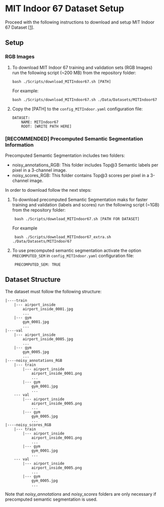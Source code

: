# MIT Indoor 67 Dataset Setup
Proceed with the following instructions to download and setup MIT Indoor 67 Dataset [[1](http://web.mit.edu/torralba/www/indoor.html)].

## Setup
### RGB Images

 1. To download MIT Indoor 67  training and validation sets (RGB Images) run the following script (~200 MB) from the repository folder:
	 
	    bash ./Scripts/download_MITIndoor67.sh [PATH]
	   
	   For example:

	    bash ./Scripts/download_MITIndoor67.sh ./Data/Datasets/MITIndoor67
	    
 2. Copy the [PATH] to the `config_MITIndoor.yaml` configuration file:
 
		DATASET:
		    NAME: MITIndoor67
		    ROOT: [WRITE PATH HERE]

### [RECOMMENDED] Precomputed Semantic Segmentation Information
Precomputed Semantic Segmentation includes two folders:
 - noisy_annotations_RGB: This folder includes Top@3 Semantic labels per pixel in a 3-channel image.
 - noisy_scores_RGB: This folder contains Top@3 scores per pixel in a 3-channel image.

In order to download follow the next steps:

1. To download precomputed Semantic Segmentation maks for faster training and validation (labels and scores) run the following script (~1GB) from the repository folder:

		bash ./Scripts/download_MITIndoor67.sh [PATH FOR DATASET]  

	For example

		bash ./Scripts/download_MITIndoor67_extra.sh ./Data/Datasets/MITIndoor67

2. To use precomputed semantic segmentation activate the option `PRECOMPUTED_SEM` in `config_MITIndoor.yaml` configuration file:
	
		PRECOMPUTED_SEM: TRUE

## Dataset Structure
The dataset must follow the following structure:
```
|----train
	|--- airport_inside
		airport_inside_0001.jpg
		...
	|--- gym
		gym_0001.jpg
		...	
|----val
	|--- airport_inside
		airport_inside_0005.jpg
		...
	|--- gym
		gym_0005.jpg
		...		
|----noisy_annotations_RGB
	|--- train
		|--- airport_inside
			airport_inside_0001.png
			...
		|--- gym
			gym_0001.jpg
			...
	--- val
		|--- airport_inside
			airport_inside_0005.png
			...
		|--- gym
			gym_0005.jpg
			...
|----noisy_scores_RGB
	|--- train
		|--- airport_inside
			airport_inside_0001.png
			...
		|--- gym
			gym_0001.jpg
			...
	--- val
		|--- airport_inside
			airport_inside_0005.png
			...
		|--- gym
			gym_0005.jpg
			...
```

Note that *noisy_annotations* and *noisy_scores* folders are only necessary if precomputed semantic segmentation is used.
